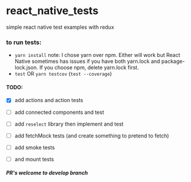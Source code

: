# react_native_tests
simple react native test examples with redux


### to run tests:
- `yarn install` note: I chose yarn over npm. Either will work but React Native sometimes has issues if you have both yarn.lock and package-lock.json. If you choose npm, delete yarn.lock first.
- `test` OR `yarn testcov` (`test --coverage`)


#### TODO:
- [x] add actions and action tests
- [ ] add connected components and test
- [ ] add `reselect` library then implement and test
- [ ] add fetchMock tests (and create something to pretend to fetch)
- [ ] add smoke tests
- [ ] and mount tests



##### PR's welcome to develop branch
